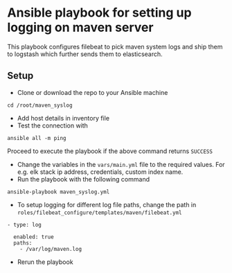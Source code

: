 # Ansible playbook for setting up logging on maven server
This playbook configures filebeat to pick maven system logs and ship them to logstash which further sends them to elasticsearch.

## Setup
- Clone or download the repo to your Ansible machine
```
cd /root/maven_syslog
```
- Add host details in inventory file
- Test the connection with
```
ansible all -m ping
```
Proceed to execute the playbook if the above command returns `SUCCESS`
- Change the variables in the `vars/main.yml` file to the required values. For e.g. elk stack ip address, credentials, custom index name.
- Run the playbook with the following command
```
ansible-playbook maven_syslog.yml
```
- To setup logging for different log file paths, change the path in `roles/filebeat_configure/templates/maven/filebeat.yml`
```
- type: log

  enabled: true
  paths:
    - /var/log/maven.log
```
- Rerun the playbook